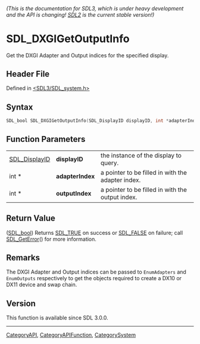 ###### (This is the documentation for SDL3, which is under heavy development and the API is changing! [SDL2](https://wiki.libsdl.org/SDL2/) is the current stable version!)
# SDL_DXGIGetOutputInfo

Get the DXGI Adapter and Output indices for the specified display.

## Header File

Defined in [<SDL3/SDL_system.h>](https://github.com/libsdl-org/SDL/blob/main/include/SDL3/SDL_system.h)

## Syntax

```c
SDL_bool SDL_DXGIGetOutputInfo(SDL_DisplayID displayID, int *adapterIndex, int *outputIndex);
```

## Function Parameters

|                                |                  |                                                   |
| ------------------------------ | ---------------- | ------------------------------------------------- |
| [SDL_DisplayID](SDL_DisplayID) | **displayID**    | the instance of the display to query.             |
| int *                          | **adapterIndex** | a pointer to be filled in with the adapter index. |
| int *                          | **outputIndex**  | a pointer to be filled in with the output index.  |

## Return Value

([SDL_bool](SDL_bool)) Returns [SDL_TRUE](SDL_TRUE) on success or
[SDL_FALSE](SDL_FALSE) on failure; call [SDL_GetError](SDL_GetError)() for
more information.

## Remarks

The DXGI Adapter and Output indices can be passed to `EnumAdapters` and
`EnumOutputs` respectively to get the objects required to create a DX10 or
DX11 device and swap chain.

## Version

This function is available since SDL 3.0.0.

----
[CategoryAPI](CategoryAPI), [CategoryAPIFunction](CategoryAPIFunction), [CategorySystem](CategorySystem)

